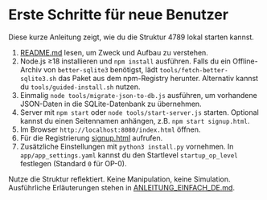 # Erste Schritte für neue Benutzer

Diese kurze Anleitung zeigt, wie du die Struktur 4789 lokal starten kannst.

1. [README.md](../README.md) lesen, um Zweck und Aufbau zu verstehen.
2. Node.js ≥18 installieren und `npm install` ausführen.
   Falls du ein Offline-Archiv von `better-sqlite3` benötigst,
   lädt `tools/fetch-better-sqlite3.sh` das Paket aus dem npm-Registry herunter.
   Alternativ kannst du `tools/guided-install.sh` nutzen.
3. Einmalig `node tools/migrate-json-to-db.js` ausführen, um vorhandene JSON-Daten in die SQLite-Datenbank zu übernehmen.
4. Server mit `npm start` oder `node tools/start-server.js` starten.
   Optional kannst du einen Seitennamen anhängen, z.B. `npm start signup.html`.
5. Im Browser `http://localhost:8080/index.html` öffnen.
6. Für die Registrierung [signup.html](../signup.html) aufrufen.
7. Zusätzliche Einstellungen mit `python3 install.py` vornehmen. In
   `app/app_settings.yaml` kannst du den Startlevel `startup_op_level`
   festlegen (Standard `0` für OP-0).

Nutze die Struktur reflektiert. Keine Manipulation, keine Simulation.
Ausführliche Erläuterungen stehen in [ANLEITUNG_EINFACH_DE.md](../ANLEITUNG_EINFACH_DE.md).
